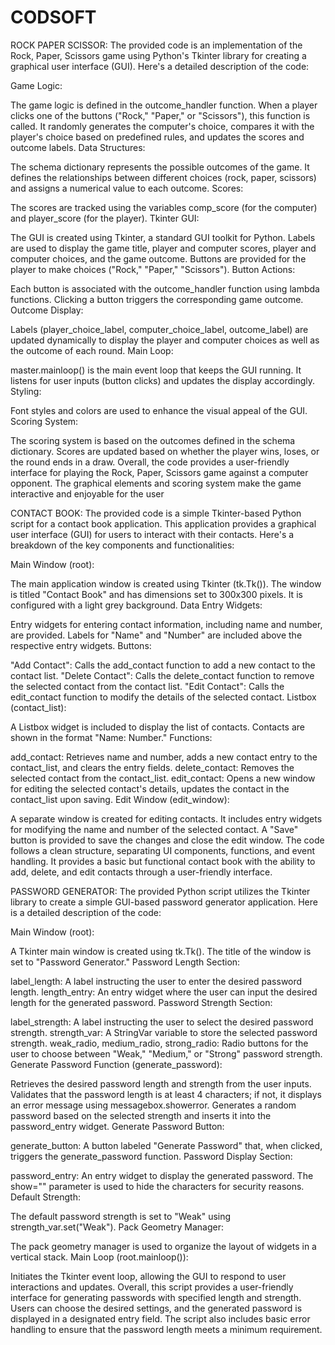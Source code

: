 # CODSOFT
ROCK PAPER SCISSOR:
The provided code is an implementation of the Rock, Paper, Scissors game using Python's Tkinter library for creating a graphical user interface (GUI). Here's a detailed description of the code:

Game Logic:

The game logic is defined in the outcome_handler function. When a player clicks one of the buttons ("Rock," "Paper," or "Scissors"), this function is called. It randomly generates the computer's choice, compares it with the player's choice based on predefined rules, and updates the scores and outcome labels.
Data Structures:

The schema dictionary represents the possible outcomes of the game. It defines the relationships between different choices (rock, paper, scissors) and assigns a numerical value to each outcome.
Scores:

The scores are tracked using the variables comp_score (for the computer) and player_score (for the player).
Tkinter GUI:

The GUI is created using Tkinter, a standard GUI toolkit for Python.
Labels are used to display the game title, player and computer scores, player and computer choices, and the game outcome.
Buttons are provided for the player to make choices ("Rock," "Paper," "Scissors").
Button Actions:

Each button is associated with the outcome_handler function using lambda functions. Clicking a button triggers the corresponding game outcome.
Outcome Display:

Labels (player_choice_label, computer_choice_label, outcome_label) are updated dynamically to display the player and computer choices as well as the outcome of each round.
Main Loop:

master.mainloop() is the main event loop that keeps the GUI running. It listens for user inputs (button clicks) and updates the display accordingly.
Styling:

Font styles and colors are used to enhance the visual appeal of the GUI.
Scoring System:

The scoring system is based on the outcomes defined in the schema dictionary. Scores are updated based on whether the player wins, loses, or the round ends in a draw.
Overall, the code provides a user-friendly interface for playing the Rock, Paper, Scissors game against a computer opponent. The graphical elements and scoring system make the game interactive and enjoyable for the user










CONTACT BOOK:
The provided code is a simple Tkinter-based Python script for a contact book application. This application provides a graphical user interface (GUI) for users to interact with their contacts. Here's a breakdown of the key components and functionalities:

Main Window (root):

The main application window is created using Tkinter (tk.Tk()).
The window is titled "Contact Book" and has dimensions set to 300x300 pixels.
It is configured with a light grey background.
Data Entry Widgets:

Entry widgets for entering contact information, including name and number, are provided.
Labels for "Name" and "Number" are included above the respective entry widgets.
Buttons:

"Add Contact": Calls the add_contact function to add a new contact to the contact list.
"Delete Contact": Calls the delete_contact function to remove the selected contact from the contact list.
"Edit Contact": Calls the edit_contact function to modify the details of the selected contact.
Listbox (contact_list):

A Listbox widget is included to display the list of contacts.
Contacts are shown in the format "Name: Number."
Functions:

add_contact: Retrieves name and number, adds a new contact entry to the contact_list, and clears the entry fields.
delete_contact: Removes the selected contact from the contact_list.
edit_contact: Opens a new window for editing the selected contact's details, updates the contact in the contact_list upon saving.
Edit Window (edit_window):

A separate window is created for editing contacts.
It includes entry widgets for modifying the name and number of the selected contact.
A "Save" button is provided to save the changes and close the edit window.
The code follows a clean structure, separating UI components, functions, and event handling. It provides a basic but functional contact book with the ability to add, delete, and edit contacts through a user-friendly interface.









PASSWORD GENERATOR:
The provided Python script utilizes the Tkinter library to create a simple GUI-based password generator application. Here is a detailed description of the code:

Main Window (root):

A Tkinter main window is created using tk.Tk().
The title of the window is set to "Password Generator."
Password Length Section:

label_length: A label instructing the user to enter the desired password length.
length_entry: An entry widget where the user can input the desired length for the generated password.
Password Strength Section:

label_strength: A label instructing the user to select the desired password strength.
strength_var: A StringVar variable to store the selected password strength.
weak_radio, medium_radio, strong_radio: Radio buttons for the user to choose between "Weak," "Medium," or "Strong" password strength.
Generate Password Function (generate_password):

Retrieves the desired password length and strength from the user inputs.
Validates that the password length is at least 4 characters; if not, it displays an error message using messagebox.showerror.
Generates a random password based on the selected strength and inserts it into the password_entry widget.
Generate Password Button:

generate_button: A button labeled "Generate Password" that, when clicked, triggers the generate_password function.
Password Display Section:

password_entry: An entry widget to display the generated password. The show="" parameter is used to hide the characters for security reasons.
Default Strength:

The default password strength is set to "Weak" using strength_var.set("Weak").
Pack Geometry Manager:

The pack geometry manager is used to organize the layout of widgets in a vertical stack.
Main Loop (root.mainloop()):

Initiates the Tkinter event loop, allowing the GUI to respond to user interactions and updates.
Overall, this script provides a user-friendly interface for generating passwords with specified length and strength. Users can choose the desired settings, and the generated password is displayed in a designated entry field. The script also includes basic error handling to ensure that the password length meets a minimum requirement.






